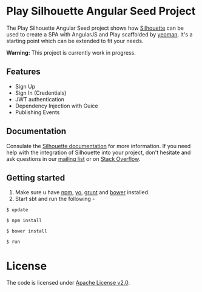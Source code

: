 Play Silhouette Angular Seed Project
=====================================

The Play Silhouette Angular Seed project shows how [Silhouette](https://github.com/mohiva/play-silhouette) can be used 
to create a SPA with AngularJS and Play scaffolded by [yeoman](https://github.com/tuplejump/play-yeoman). 
It's a starting point which can be extended to fit your needs.

**Warning:** This project is currently work in progress.

## Features

* Sign Up
* Sign In (Credentials)
* JWT authentication
* Dependency Injection with Guice
* Publishing Events

## Documentation

Consulate the [Silhouette documentation](http://docs.silhouette.mohiva.com/) for more information. If you need help with the integration of Silhouette into your project, don't hesitate and ask questions in our [mailing list](https://groups.google.com/forum/#!forum/play-silhouette) or on [Stack Overflow](http://stackoverflow.com/questions/tagged/playframework).

## Getting started

1. Make sure u have [npm](https://npmjs.org/), [yo](http://yeoman.io), [grunt](http://gruntjs.com/) and [bower](http://bower.io/) installed.
2. Start sbt and run the following -

```
$ update

$ npm install

$ bower install

$ run
```

# License

The code is licensed under [Apache License v2.0](http://www.apache.org/licenses/LICENSE-2.0).
